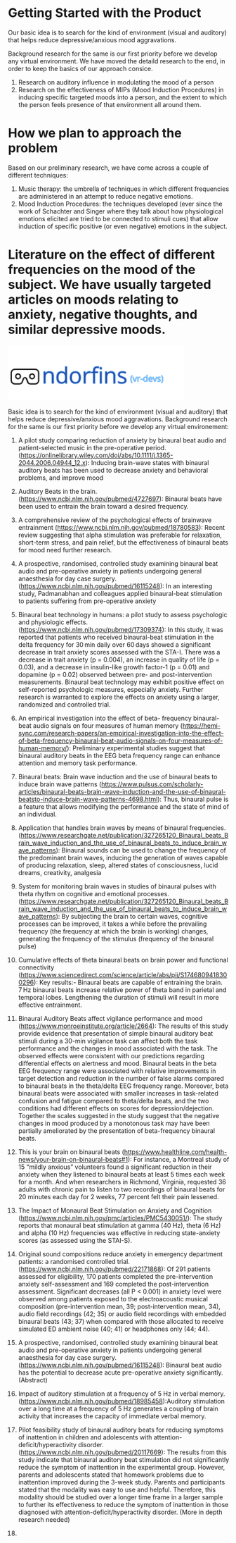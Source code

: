 # Getting Started with the Product

Our basic idea is to search for the kind of environment (visual and auditory) that helps reduce depressive/anxious mood aggravations.

Background research for the same is our first priority before we develop any virtual environment. We have moved the detaild research to the end, in order to keep the basics of our approach consice.
1. Research on auditory influence in modulating the mood of a person
2. Research on the effectiveness of MIPs (Mood Induction Procedures) in inducing specific targeted moods into a person, and the extent to which the person feels presence of that environment all around them.

# How we plan to approach the problem

Based on our preliminary research, we have come across a couple of different techniques:

1. Music therapy: the umbrella of techniques in which different frequencies are administered in an attempt to reduce negative emotions.
2. Mood Induction Procedures: the techniques developed (ever since the work of Schachter and Singer where they talk about how physiological emotions elicited are tried to be connected to stimuli cues) that allow induction of specific positive (or even negative) emotions in the subject. 

# Literature on the effect of different frequencies on the mood of the subject. We have usually targeted articles on moods relating to anxiety, negative thoughts, and similar depressive moods.
![Logo](images/logo.png)

Basic idea is to search for the kind of environment (visual and auditory) that helps reduce depressive/anxious mood aggravations.
Background research for the same is our first priority before we develop any virtual environement:

1. A pilot study comparing reduction of anxiety by binaural beat audio and patient-selected music in the pre-operative period. (https://onlinelibrary.wiley.com/doi/abs/10.1111/j.1365-2044.2006.04944_12.x): Inducing brain-wave states with binaural auditory beats has been used to decrease anxiety and behavioral problems, and improve mood

2. Auditory Beats in the brain. (https://www.ncbi.nlm.nih.gov/pubmed/4727697): Binaural beats have been used to entrain the brain toward a desired frequency.

3. A comprehensive review of the psychological effects of brainwave entrainment (https://www.ncbi.nlm.nih.gov/pubmed/18780583): Recent review suggesting that alpha stimulation was preferable for relaxation, short-term stress, and pain relief, but the effectiveness of binaural beats for mood need further research.

4. A prospective, randomised, controlled study examining binaural beat audio and pre-operative anxiety in patients undergoing general anaesthesia for day case surgery. (https://www.ncbi.nlm.nih.gov/pubmed/16115248): In an interesting study, Padmanabhan and colleagues applied binaural-beat stimulation to patients suffering from pre-operative anxiety

5. Binaural beat technology in humans: a pilot study to assess psychologic and physiologic effects. (https://www.ncbi.nlm.nih.gov/pubmed/17309374): In this study, it was reported that patients who received binaural-beat stimulation in the delta frequency for 30 min daily over 60 days showed a significant decrease in trait anxiety scores assessed with the STA-I. There was a decrease in trait anxiety (p = 0.004), an increase in quality of life (p = 0.03), and a decrease in insulin-like growth factor-1 (p = 0.01) and dopamine (p = 0.02) observed between pre- and post-intervention measurements. Binaural beat technology may exhibit positive effect on self-reported psychologic measures, especially anxiety. Further research is warranted to explore the effects on anxiety using a larger, randomized and controlled trial.


6. An empirical investigation into the effect of beta- frequency binaural-beat audio signals on four measures of human memory (https://hemi-sync.com/research-papers/an-empirical-investigation-into-the-effect-of-beta-frequency-binaural-beat-audio-signals-on-four-measures-of-human-memory/): Preliminary experimental studies suggest that binaural auditory beats in the EEG beta frequency range can enhance attention and memory task performance.

7. Binaural beats: Brain wave induction and the use of binaural beats to induce brain wave patterns (https://www.pulsus.com/scholarly-articles/binaural-beats-brain-wave-induction-and-the-use-of-binaural-beatsto-induce-brain-wave-patterns-4698.html): Thus, binaural pulse is a feature that allows modifying the performance and the state of mind of an individual.

8. Application that handles brain waves by means of binaural frequencies. (https://www.researchgate.net/publication/327265120_Binaural_beats_Brain_wave_induction_and_the_use_of_binaural_beats_to_induce_brain_wave_patterns): Binaural sounds can be used to change the frequency of the predominant brain waves, inducing the generation of waves capable of producing relaxation, sleep, altered states of consciousness, lucid dreams, creativity, analgesia

9. System for monitoring brain waves in studies of binaural pulses with theta rhythm on cognitive and emotional processes. (https://www.researchgate.net/publication/327265120_Binaural_beats_Brain_wave_induction_and_the_use_of_binaural_beats_to_induce_brain_wave_patterns): By subjecting the brain to certain waves, cognitive processes can be improved, it takes a while before the prevailing frequency (the frequency at which the brain is working) changes, generating the frequency of the stimulus (frequency of the binaural pulse)

10. Cumulative effects of theta binaural beats on brain power and functional connectivity (https://www.sciencedirect.com/science/article/abs/pii/S1746809418300296): Key results:- Binaural beats are capable of entraining the brain. 7 Hz binaural beats increase relative power of theta band in parietal and temporal lobes. Lengthening the duration of stimuli will result in more effective entrainment.

11. Binaural Auditory Beats affect vigilance performance and mood (https://www.monroeinstitute.org/article/2664): The results of this study provide evidence that presentation of simple binaural auditory beat stimuli during a 30-min vigilance task can affect both the task performance and the changes in mood associated with the task. The observed effects were consistent with our predictions regarding differential effects on alertness and mood. Binaural beats in the beta EEG frequency range were associated with relative improvements in target detection and reduction in the number of false alarms compared to binaural beats in the theta/delta EEG frequency range. Moreover, beta binaural beats were associated with smaller increases in task-related confusion and fatigue compared to theta/delta beats, and the two conditions had different effects on scores for depression/dejection.
Together the scales suggested in the study suggest that the negative changes in mood produced by a monotonous task may have been partially ameliorated by the presentation of beta-frequency binaural beats.

12. This is your brain on binaural beats (https://www.healthline.com/health-news/your-brain-on-binaural-beats#1): For instance, a Montreal study of 15 “mildly anxious” volunteers found a significant reduction in their anxiety when they listened to binaural beats at least 5 times each week for a month. And when researchers in Richmond, Virginia, requested 36 adults with chronic pain to listen to two recordings of binaural beats for 20 minutes each day for 2 weeks, 77 percent felt their pain lessened.

13. The Impact of Monaural Beat Stimulation on Anxiety and Cognition (https://www.ncbi.nlm.nih.gov/pmc/articles/PMC5430051/): The study reports that monaural beat stimulation at gamma (40 Hz), theta (6 Hz) and alpha (10 Hz) frequencies was effective in reducing state-anxiety scores (as assessed using the STAI-S).

14. Original sound compositions reduce anxiety in emergency department patients: a randomised controlled trial. (https://www.ncbi.nlm.nih.gov/pubmed/22171868): Of 291 patients assessed for eligibility, 170 patients completed the pre-intervention anxiety self-assessment and 169 completed the post-intervention assessment. Significant decreases (all P < 0.001) in anxiety level were observed among patients exposed to the electroacoustic musical composition (pre-intervention mean, 39; post-intervention mean, 34), audio field recordings (42; 35) or audio field recordings with embedded binaural beats (43; 37) when compared with those allocated to receive simulated ED ambient noise (40; 41) or headphones only (44; 44).

15. A prospective, randomised, controlled study examining binaural beat audio and pre-operative anxiety in patients undergoing general anaesthesia for day case surgery. (https://www.ncbi.nlm.nih.gov/pubmed/16115248): Binaural beat audio has the potential to decrease acute pre-operative anxiety significantly. (Abstract)

16. Impact of auditory stimulation at a frequency of 5 Hz in verbal memory. (https://www.ncbi.nlm.nih.gov/pubmed/18985458):Auditory stimulation over a long time at a frequency of 5 Hz generates a coupling of brain activity that increases the capacity of immediate verbal memory.

17. Pilot feasibility study of binaural auditory beats for reducing symptoms of inattention in children and adolescents with attention-deficit/hyperactivity disorder. (https://www.ncbi.nlm.nih.gov/pubmed/20117669): The results from this study indicate that binaural auditory beat stimulation did not significantly reduce the symptom of inattention in the experimental group. However, parents and adolescents stated that homework problems due to inattention improved during the 3-week study. Parents and participants stated that the modality was easy to use and helpful. Therefore, this modality should be studied over a longer time frame in a larger sample to further its effectiveness to reduce the symptom of inattention in those diagnosed with attention-deficit/hyperactivity disorder. (More in depth research needed)

18. 


